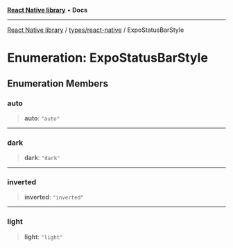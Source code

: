 [**React Native library**](../../../index.md) • **Docs**

***

[React Native library](../../../modules.md) / [types/react-native](../index.md) / ExpoStatusBarStyle

# Enumeration: ExpoStatusBarStyle

## Enumeration Members

### auto

> **auto**: `"auto"`

***

### dark

> **dark**: `"dark"`

***

### inverted

> **inverted**: `"inverted"`

***

### light

> **light**: `"light"`
